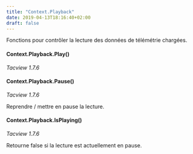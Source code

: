 ```yaml
---
title: "Context.Playback"
date: 2019-04-13T18:16:40+02:00
draft: false
---
```


Fonctions pour contrôler la lecture des données de télémétrie chargées.


#### Context.Playback.Play()
*Tacview 1.7.6*
#### Context.Playback.Pause()
*Tacview 1.7.6*

Reprendre / mettre en pause la lecture.


#### Context.Playback.IsPlaying()
*Tacview 1.7.6*

Retourne false si la lecture est actuellement en pause.
